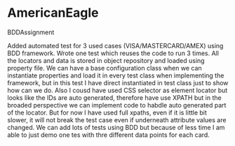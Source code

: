 # AmericanEagle
BDDAssignment

Added automated test for 3 used cases (VISA/MASTERCARD/AMEX) using BDD framework. Wrote one test which reuses the code to run 3 times. All the locators and data is stored in object repository and loaded using property file. We can have a base configuration class when we can instantiate properties and load it in every test class when implementing the framework, but in this test I have direct instantiated in test class just to show how can we do. Also I cousd have used CSS selector as element locator but looks like the IDs are auto generated, therefore have use XPATH but in the broaded perspective we can implement code to habdle auto generated part of the locator. But for now I have used full xpaths, even if it is little bit slower, it will not break the test case even if underneath attribute values are changed. We can add lots of tests using BDD but because of less time I am able to just demo one tes with thre different data points for each card.
